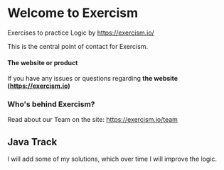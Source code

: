 # Welcome to Exercism
Exercises to practice Logic by https://exercism.io/

This is the central point of contact for Exercism.

#### The website or product
If you have any issues or questions regarding **the website (https://exercism.io)** 

### Who's behind Exercism?

Read about our Team on the site: https://exercism.io/team

## Java Track

I will add some of my solutions, which over time I will improve the logic.
